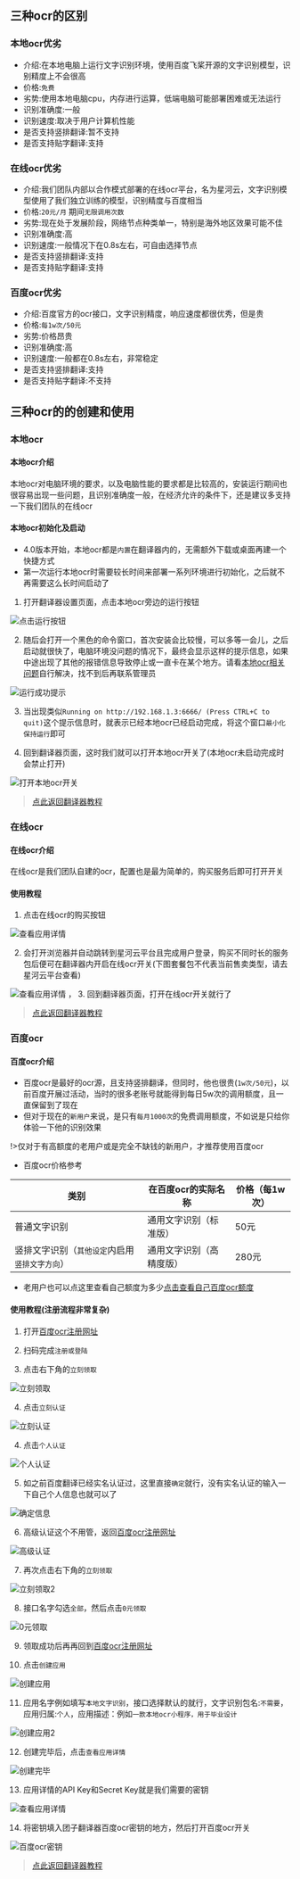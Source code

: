 
## 三种ocr的区别
### 本地ocr优劣
- 介绍:在本地电脑上运行文字识别环境，使用百度飞桨开源的文字识别模型，识别精度上不会很高
- 价格:`免费`
- 劣势:使用本地电脑cpu，内存进行运算，低端电脑可能部署困难或无法运行
- 识别准确度:一般
- 识别速度:取决于用户计算机性能
- 是否支持竖排翻译:暂不支持
- 是否支持贴字翻译:支持

### 在线ocr优劣
- 介绍:我们团队内部以合作模式部署的在线ocr平台，名为星河云，文字识别模型使用了我们独立训练的模型，识别精度与百度相当
- 价格:`20元/月` 期间`无限调用次数`
- 劣势:现在处于发展阶段，网络节点种类单一，特别是海外地区效果可能不佳
- 识别准确度:高
- 识别速度:一般情况下在0.8s左右，可自由选择节点
- 是否支持竖排翻译:支持
- 是否支持贴字翻译:支持

### 百度ocr优劣
- 介绍:百度官方的ocr接口，文字识别精度，响应速度都很优秀，但是贵
- 价格:`每1w次/50元`
- 劣势:价格昂贵
- 识别准确度:高
- 识别速度:一般都在0.8s左右，非常稳定
- 是否支持竖排翻译:支持
- 是否支持贴字翻译:不支持

## 三种ocr的的创建和使用

<!-- tabs:start -->

### **本地ocr**
#### 本地ocr介绍
本地ocr对电脑环境的要求，以及电脑性能的要求都是比较高的，安装运行期间也很容易出现一些问题，且识别准确度一般，在经济允许的条件下，还是建议多支持一下我们团队的在线ocr

#### 本地ocr初始化及启动
- 4.0版本开始，本地ocr都是`内置`在翻译器内的，无需额外下载或桌面再建一个快捷方式
- 第一次运行本地ocr时需要较长时间来部署一系列环境进行初始化，之后就不再需要这么长时间启动了
1. 打开翻译器设置页面，点击本地ocr旁边的运行按钮

![点击运行按钮](../assets/img/107.webp ':size=50%')

2. 随后会打开一个黑色的命令窗口，首次安装会比较慢，可以多等一会儿，之后启动就很快了，电脑环境没问题的情况下，最终会显示这样的提示信息，如果中途出现了其他的报错信息导致停止或一直卡在某个地方。请看[本地ocr相关问题](/4.0/FAQ/faq)自行解决，找不到后再联系管理员

![运行成功提示](../assets/img/108_2.webp ':size=80%')

<!-- 
![运行成功提示](../assets/img/108.webp ':size=50%')

3. 当出现`团子本地ocr启动完毕`这个提示信息时，就表示已经本地ocr已经启动完成，将这个窗口`最小化保持运行`即可
-->

3. 当出现类似`Running on http://192.168.1.3:6666/ (Press CTRL+C to quit)`这个提示信息时，就表示已经本地ocr已经启动完成，将这个窗口`最小化保持运行`即可

4. 回到翻译器页面，这时我们就可以打开本地ocr开关了(本地ocr未启动完成时会禁止打开)

![打开本地ocr开关](../assets/img/109.webp ':size=50%')

>[点此返回翻译器教程](/4.0/basic/dangotranslator#配置ocr源)
### **在线ocr**
#### 在线ocr介绍
在线ocr是我们团队自建的ocr，配置也是最为简单的，购买服务后即可打开开关

#### 使用教程
1. 点击在线ocr的购买按钮

![查看应用详情](../assets/img/110.webp ':size=50%')

2. 会打开浏览器并自动跳转到星河云平台且完成用户登录，购买不同时长的服务包后便可在翻译器内开启在线ocr开关(下图套餐包不代表当前售卖类型，请去星河云平台查看)

![查看应用详情](../assets/img/111.webp ':size=50%')
，
3. 回到翻译器页面，打开在线ocr开关就行了

>[点此返回翻译器教程](/4.0/basic/dangotranslator#配置ocr源)
### **百度ocr**
#### 百度ocr介绍
- 百度ocr是最好的ocr源，且支持竖排翻译，但同时，他也很贵(`1w次/50元`)，以前百度开展过活动，当时的很多老账号就能得到每日5w次的调用额度，且一直保留到了现在
- 但对于现在的`新用户`来说，是只有`每月1000次`的免费调用额度，不如说是只给你体验一下他的识别效果

!>仅对于有高额度的老用户或是完全不缺钱的新用户，才推荐使用百度ocr

- 百度ocr价格参考

|类别|在百度ocr的实际名称|价格（每1w次）|
|--|--|--|
|普通文字识别|通用文字识别（标准版）|50元|
|竖排文字识别（`其他设定`内启用`竖排文字方向`）|通用文字识别（高精度版）|280元|

- 老用户也可以点这里查看自己额度为多少[点击查看自己百度ocr额度](https://console.bce.baidu.com/ai/?_=1628852476294&fromai=1#/ai/ocr/overview/index)

#### 使用教程(注册流程非常复杂)
1. 打开[百度ocr注册网址](https://console.bce.baidu.com/ai/?_=1579777147726&fromai=1#/ai/ocr/overview/index)

2. 扫码完成`注册或登陆`
   
3. 点击右下角的`立刻领取`

![立刻领取](../assets/img/48.webp ':size=50%')

4. 点击`立刻认证`

![立刻认证](../assets/img/49.webp ':size=50%')

4. 点击`个人认证`

![个人认证](../assets/img/50.webp ':size=50%')

5. 如之前百度翻译已经实名认证过，这里直接`确定`就行，没有实名认证的输入一下自己个人信息也就可以了

![确定信息](../assets/img/51.webp ':size=50%')

6. 高级认证这个不用管，返回[百度ocr注册网址](https://console.bce.baidu.com/ai/?_=1579777147726&fromai=1#/ai/ocr/overview/index)

![高级认证](../assets/img/52.webp ':size=50%')

7. 再次点击右下角的`立刻领取`

![立刻领取2](../assets/img/48.webp ':size=50%')

8. 接口名字勾选`全部`，然后点击`0元领取`

![0元领取](../assets/img/54.webp ':size=50%')

9. 领取成功后再再回到[百度ocr注册网址](https://console.bce.baidu.com/ai/?_=1579777147726&fromai=1#/ai/ocr/overview/index)

10. 点击`创建应用`

![创建应用](../assets/img/53.webp ':size=50%')

11. 应用名字例如填写`本地文字识别`，接口选择默认的就行，文字识别包名:`不需要`，应用归属:`个人`，应用描述：例如`一款本地ocr小程序，用于毕业设计`

![创建应用2](../assets/img/55.webp ':size=50%')

12. 创建完毕后，点击`查看应用详情`

![创建完毕](../assets/img/56.webp ':size=50%')

13. 应用详情的API Key和Secret Key就是我们需要的密钥

![查看应用详情](../assets/img/57.webp ':size=50%')

14. 将密钥填入团子翻译器百度ocr密钥的地方，然后打开百度ocr开关

![百度ocr密钥](../assets/img/112.webp ':size=50%')

>[点此返回翻译器教程](/4.0/basic/dangotranslator#配置ocr源)
<!-- tabs:end -->